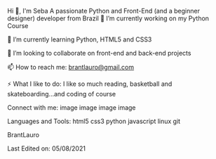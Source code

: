 Hi 👋, I'm Seba
A passionate Python and Front-End (and a beginner designer) developer from Brazil
🔭 I’m currently working on my Python Course

🌱 I’m currently learning Python, HTML5 and CSS3

👯 I’m looking to collaborate on front-end and back-end projects

📫 How to reach me: brantlauro@gmail.com

⚡ What I like to do: I like so much reading, basketball and skateboarding...and coding of course

Connect with me:
image image image image

Languages and Tools:
html5 css3 python javascript linux git

 

BrantLauro

Last Edited on: 05/08/2021
